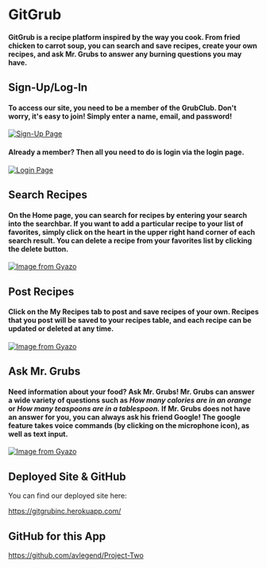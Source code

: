 # GitGrub 

#### GitGrub is a recipe platform inspired by the way you cook. From fried chicken to carrot soup, you can search and save recipes, create your own recipes, and ask Mr. Grubs to answer any burning questions you may have.


## Sign-Up/Log-In

#### To access our site, you need to be a member of the GrubClub. Don't worry, it's easy to join! Simply enter a name, email, and password!  
[![Sign-Up Page](https://i.gyazo.com/7179f58ceb14ebe2efd1a5c58412269c.jpg)](https://gyazo.com/7179f58ceb14ebe2efd1a5c58412269c)  

#### Already a member? Then all you need to do is login via the login page.  
[![Login Page](https://i.gyazo.com/05c8ae34f03f4a5d8da4e2182271720d.jpg)](https://gyazo.com/05c8ae34f03f4a5d8da4e2182271720d)

## Search Recipes  

####  On the Home page, you can search for recipes by entering your search into the searchbar. If you want to add a particular recipe to your list of favorites, simply click on the heart in the upper right hand corner of each search result. You can delete a recipe from your favorites list by clicking the delete button.  
[![Image from Gyazo](https://i.gyazo.com/e93f8e5e7a3514655ed3edd2b3fe5f76.jpg)](https://gyazo.com/e93f8e5e7a3514655ed3edd2b3fe5f76)

## Post Recipes  

#### Click on the My Recipes tab to post and save recipes of your own. Recipes that you post will be saved to your recipes table, and each recipe can be updated or deleted at any time.  
[![Image from Gyazo](https://i.gyazo.com/07efbe10c432c871bacb04de6c812a7d.jpg)](https://gyazo.com/07efbe10c432c871bacb04de6c812a7d)   

## Ask Mr. Grubs  

#### Need information about your food? Ask Mr. Grubs! Mr. Grubs can answer a wide variety of questions such as *How many calories are in an orange* or *How many teaspoons are in a tablespoon.* If Mr. Grubs does not have an answer for you, you can always ask his friend Google! The google feature takes voice commands (by clicking on the microphone icon), as well as text input.
[![Image from Gyazo](https://i.gyazo.com/14077b9fdba83009bdeb53370d864210.jpg)](https://gyazo.com/14077b9fdba83009bdeb53370d864210)

## Deployed Site & GitHub

You can find our deployed site here:

https://gitgrubinc.herokuapp.com/

## GitHub for this App

https://github.com/avlegend/Project-Two
